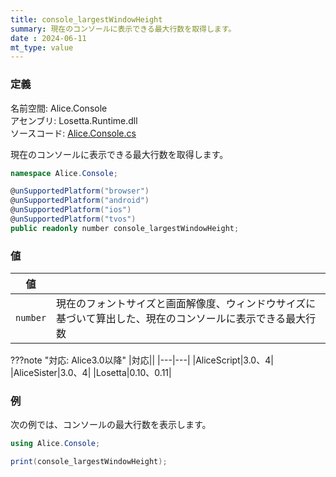 ```yaml
---
title: console_largestWindowHeight
summary: 現在のコンソールに表示できる最大行数を取得します。
date : 2024-06-11
mt_type: value
---
```


### 定義
名前空間: Alice.Console<br/>
アセンブリ: Losetta.Runtime.dll<br/>
ソースコード: [Alice.Console.cs](https://github.com/WSOFT-Project/Losetta/blob/master/Losetta.Runtime/Alice.Console.cs)

現在のコンソールに表示できる最大行数を取得します。

```cs title="AliceScript"
namespace Alice.Console;

@unSupportedPlatform("browser")
@unSupportedPlatform("android")
@unSupportedPlatform("ios")
@unSupportedPlatform("tvos")
public readonly number console_largestWindowHeight;
```

### 値
|値| |
|-|-|
|`number`|現在のフォントサイズと画面解像度、ウィンドウサイズに基づいて算出した、現在のコンソールに表示できる最大行数|

???note "対応: Alice3.0以降"
    |対応||
    |---|---|
    |AliceScript|3.0、4|
    |AliceSister|3.0、4|
    |Losetta|0.10、0.11|

### 例
次の例では、コンソールの最大行数を表示します。

```cs title="AliceScript"
using Alice.Console;

print(console_largestWindowHeight);
```
